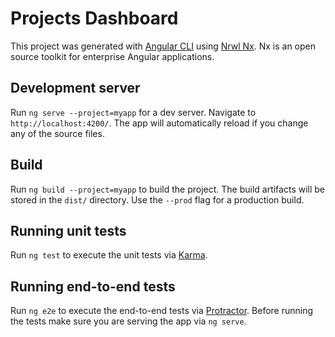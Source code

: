 # Projects Dashboard

This project was generated with [Angular CLI](https://github.com/angular/angular-cli) using [Nrwl Nx](https://nrwl.io/nx).
Nx is an open source toolkit for enterprise Angular applications.

## Development server

Run `ng serve --project=myapp` for a dev server. Navigate to `http://localhost:4200/`. The app will automatically reload if you change any of the source files.

## Build

Run `ng build --project=myapp` to build the project. The build artifacts will be stored in the `dist/` directory. Use the `--prod` flag for a production build.

## Running unit tests

Run `ng test` to execute the unit tests via [Karma](https://karma-runner.github.io).

## Running end-to-end tests

Run `ng e2e` to execute the end-to-end tests via [Protractor](http://www.protractortest.org/).
Before running the tests make sure you are serving the app via `ng serve`.
